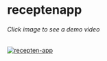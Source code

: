 # receptenapp

###### Click image to see a demo video

[![recepten-app](https://github.com/user-attachments/assets/95050eec-cbbe-4113-80d6-236b36334244)](https://youtu.be/AzvcNc6EP-Q)

